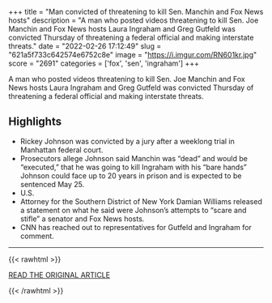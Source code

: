 +++
title = "Man convicted of threatening to kill Sen. Manchin and Fox News hosts"
description = "A man who posted videos threatening to kill Sen. Joe Manchin and Fox News hosts Laura Ingraham and Greg Gutfeld was convicted Thursday of threatening a federal official and making interstate threats."
date = "2022-02-26 17:12:49"
slug = "621a5f733c642574e6752c8e"
image = "https://i.imgur.com/RN601kr.jpg"
score = "2691"
categories = ['fox', 'sen', 'ingraham']
+++

A man who posted videos threatening to kill Sen. Joe Manchin and Fox News hosts Laura Ingraham and Greg Gutfeld was convicted Thursday of threatening a federal official and making interstate threats.

## Highlights

- Rickey Johnson was convicted by a jury after a weeklong trial in Manhattan federal court.
- Prosecutors allege Johnson said Manchin was “dead” and would be “executed,” that he was going to kill Ingraham with his “bare hands” Johnson could face up to 20 years in prison and is expected to be sentenced May 25.
- U.S.
- Attorney for the Southern District of New York Damian Williams released a statement on what he said were Johnson’s attempts to “scare and stifle” a senator and Fox News hosts.
- CNN has reached out to representatives for Gutfeld and Ingraham for comment.

---

{{< rawhtml >}}
  <p class="article-category">
    <a target="_blank" href="https://www.cnn.com/2022/02/25/us/guilty-death-threats-manchin-fox/index.html">READ THE ORIGINAL ARTICLE</a>
  </p>
{{< /rawhtml >}}
